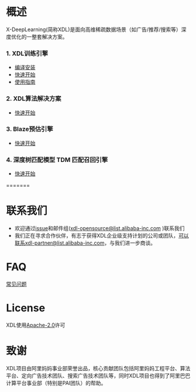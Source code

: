 # 概述 
X-DeepLearning(简称XDL)是面向高维稀疏数据场景（如广告/推荐/搜索等）深度优化的一整套解决方案。

### 1. XDL训练引擎

* [编译安装](https://github.com/alibaba/x-deeplearning/wiki/%E7%BC%96%E8%AF%91%E5%AE%89%E8%A3%85)
* [快速开始](https://github.com/alibaba/x-deeplearning/wiki/%E5%BF%AB%E9%80%9F%E5%BC%80%E5%A7%8B)
* [使用指南](https://github.com/alibaba/x-deeplearning/wiki/%E7%94%A8%E6%88%B7%E6%96%87%E6%A1%A3)

### 2. XDL算法解决方案
* [快速开始](https://github.com/alibaba/x-deeplearning/wiki/XDL%E7%AE%97%E6%B3%95%E8%A7%A3%E5%86%B3%E6%96%B9%E6%A1%88)

### 3. Blaze预估引擎
* [快速开始](https://github.com/alibaba/x-deeplearning/blob/master/blaze/README.md)

### 4. 深度树匹配模型 TDM 匹配召回引擎 
* [快速开始](https://github.com/alibaba/x-deeplearning/wiki/TDMServing)

=======

# 联系我们
* 欢迎通过[issue](https://github.com/alibaba/x-deeplearning/issues)和邮件组(xdl-opensource@list.alibaba-inc.com
)联系我们
* 我们正在寻求合作伙伴，有志于获得XDL企业级支持计划的公司或团队，可以联系xdl-partner@list.alibaba-inc.com，与我们进一步商谈。

# FAQ
[常见问题](https://github.com/alibaba/x-deeplearning/wiki/FAQ)

# License
XDL使用[Apache-2.0](https://github.com/alibaba/x-deeplearning/blob/master/xdl/LICENSE)许可

# 致谢
XDL项目由阿里妈妈事业部荣誉出品，核心贡献团队包括阿里妈妈工程平台、算法平台、定向广告技术团队、搜索广告技术团队等，同时XDL项目也得到了阿里巴巴计算平台事业部（特别是PAI团队）的帮助。

